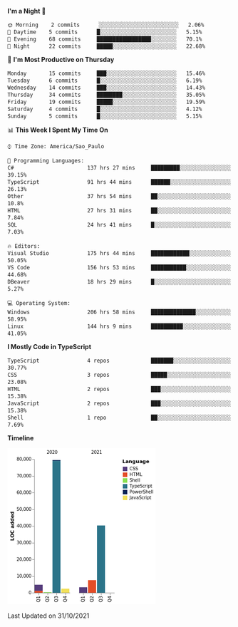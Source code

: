 <!--START_SECTION:waka-->
**I'm a Night 🦉** 

```text
🌞 Morning    2 commits      ░░░░░░░░░░░░░░░░░░░░░░░░░   2.06% 
🌆 Daytime    5 commits      █░░░░░░░░░░░░░░░░░░░░░░░░   5.15% 
🌃 Evening    68 commits     █████████████████░░░░░░░░   70.1% 
🌙 Night      22 commits     █████░░░░░░░░░░░░░░░░░░░░   22.68%

```
📅 **I'm Most Productive on Thursday** 

```text
Monday       15 commits     ███░░░░░░░░░░░░░░░░░░░░░░   15.46% 
Tuesday      6 commits      █░░░░░░░░░░░░░░░░░░░░░░░░   6.19% 
Wednesday    14 commits     ███░░░░░░░░░░░░░░░░░░░░░░   14.43% 
Thursday     34 commits     ████████░░░░░░░░░░░░░░░░░   35.05% 
Friday       19 commits     █████░░░░░░░░░░░░░░░░░░░░   19.59% 
Saturday     4 commits      █░░░░░░░░░░░░░░░░░░░░░░░░   4.12% 
Sunday       5 commits      █░░░░░░░░░░░░░░░░░░░░░░░░   5.15%

```


📊 **This Week I Spent My Time On** 

```text
⌚︎ Time Zone: America/Sao_Paulo

💬 Programming Languages: 
C#                       137 hrs 27 mins     █████████░░░░░░░░░░░░░░░░   39.15% 
TypeScript               91 hrs 44 mins      ██████░░░░░░░░░░░░░░░░░░░   26.13% 
Other                    37 hrs 54 mins      ██░░░░░░░░░░░░░░░░░░░░░░░   10.8% 
HTML                     27 hrs 31 mins      ██░░░░░░░░░░░░░░░░░░░░░░░   7.84% 
SQL                      24 hrs 41 mins      █░░░░░░░░░░░░░░░░░░░░░░░░   7.03%

🔥 Editors: 
Visual Studio            175 hrs 44 mins     ████████████░░░░░░░░░░░░░   50.05% 
VS Code                  156 hrs 53 mins     ███████████░░░░░░░░░░░░░░   44.68% 
DBeaver                  18 hrs 29 mins      █░░░░░░░░░░░░░░░░░░░░░░░░   5.27%

💻 Operating System: 
Windows                  206 hrs 58 mins     ██████████████░░░░░░░░░░░   58.95% 
Linux                    144 hrs 9 mins      ██████████░░░░░░░░░░░░░░░   41.05%

```

**I Mostly Code in TypeScript** 

```text
TypeScript               4 repos             ███████░░░░░░░░░░░░░░░░░░   30.77% 
CSS                      3 repos             █████░░░░░░░░░░░░░░░░░░░░   23.08% 
HTML                     2 repos             ███░░░░░░░░░░░░░░░░░░░░░░   15.38% 
JavaScript               2 repos             ███░░░░░░░░░░░░░░░░░░░░░░   15.38% 
Shell                    1 repo              ██░░░░░░░░░░░░░░░░░░░░░░░   7.69%

```


**Timeline**

![Chart not found](https://raw.githubusercontent.com/jonhoffmam/jonhoffmam/master/charts/bar_graph.png) 


 Last Updated on 31/10/2021
<!--END_SECTION:waka-->

